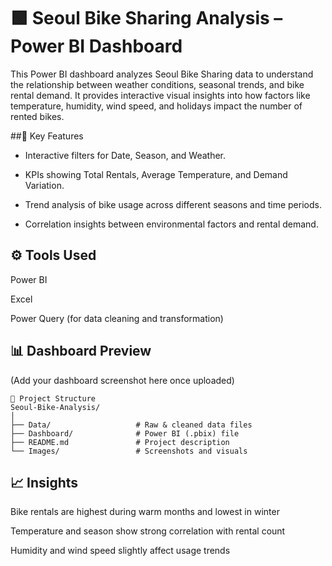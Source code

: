 # 🟩 Seoul Bike Sharing Analysis – Power BI Dashboard

This Power BI dashboard analyzes Seoul Bike Sharing data to understand the relationship between weather conditions, seasonal trends, and bike rental demand.
It provides interactive visual insights into how factors like temperature, humidity, wind speed, and holidays impact the number of rented bikes.

##🔹 Key Features

- Interactive filters for Date, Season, and Weather.

- KPIs showing Total Rentals, Average Temperature, and Demand Variation.

- Trend analysis of bike usage across different seasons and time periods.

- Correlation insights between environmental factors and rental demand.

## ⚙️ Tools Used

Power BI

Excel

Power Query (for data cleaning and transformation)

## 📊 Dashboard Preview

(Add your dashboard screenshot here once uploaded)

~~~
📁 Project Structure
Seoul-Bike-Analysis/
│
├── Data/                   # Raw & cleaned data files
├── Dashboard/              # Power BI (.pbix) file
├── README.md               # Project description
└── Images/                 # Screenshots and visuals
~~~
## 📈 Insights

Bike rentals are highest during warm months and lowest in winter

Temperature and season show strong correlation with rental count

Humidity and wind speed slightly affect usage trends
